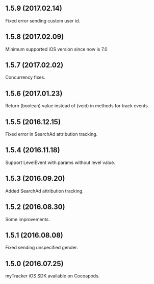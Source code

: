 ## 1.5.9 (2017.02.14)

Fixed error sending custom user id.

## 1.5.8 (2017.02.09)

Minimum supported iOS version since now is 7.0

## 1.5.7 (2017.02.02)

Concurrency fixes.

## 1.5.6 (2017.01.23)

Return (boolean) value instead of (void) in methods for track events.

## 1.5.5 (2016.12.15)

Fixed error in SearchAd attribution tracking.

## 1.5.4 (2016.11.18)

Support LevelEvent with params without level value.

## 1.5.3 (2016.09.20)

Added SearchAd attribution tracking.

## 1.5.2 (2016.08.30)

Some improvements.

## 1.5.1 (2016.08.08)

Fixed sending unspecified gender.


## 1.5.0 (2016.07.25)

myTracker iOS SDK available on Cocoapods.
